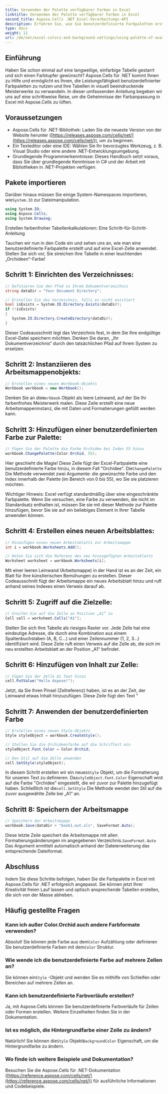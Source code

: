 ```yaml
---
title: Verwenden der Palette verfügbarer Farben in Excel
linktitle: Verwenden der Palette verfügbarer Farben in Excel
second_title: Aspose.Cells .NET Excel-Verarbeitungs-API
description: Erfahren Sie, wie Sie benutzerdefinierte Farbpaletten erstellen und diese mit Aspose.Cells für .NET auf Ihre Excel-Tabellen anwenden. Verbessern Sie die visuelle Attraktivität Ihrer Daten mit lebendigen Farben und Formatierungsoptionen.
type: docs
weight: 11
url: /de/net/excel-colors-and-background-settings/using-palette-of-available-colors/
---
```

## Einführung
Haben Sie schon einmal auf eine langweilige, einfarbige Tabelle gestarrt und sich einen Farbtupfer gewünscht? Aspose.Cells für .NET kommt Ihnen zu Hilfe und ermöglicht es Ihnen, die Leistungsfähigkeit benutzerdefinierter Farbpaletten zu nutzen und Ihre Tabellen in visuell beeindruckende Meisterwerke zu verwandeln. In dieser umfassenden Anleitung begeben wir uns auf eine schrittweise Reise, um die Geheimnisse der Farbanpassung in Excel mit Aspose.Cells zu lüften. 

## Voraussetzungen

- Aspose.Cells für .NET-Bibliothek: Laden Sie die neueste Version von der Website herunter ([https://releases.aspose.com/cells/net/](https://releases.aspose.com/cells/net/)), um zu beginnen. 
- Ein Texteditor oder eine IDE: Wählen Sie Ihr bevorzugtes Werkzeug, z. B. Visual Studio oder eine andere .NET-Entwicklungsumgebung. 
- Grundlegende Programmierkenntnisse: Dieses Handbuch setzt voraus, dass Sie über grundlegende Kenntnisse in C# und der Arbeit mit Bibliotheken in .NET-Projekten verfügen.

## Pakete importieren

 Darüber hinaus müssen Sie einige System-Namespaces importieren, wie`System.IO` zur Dateimanipulation. 

```csharp
using System.IO;
using Aspose.Cells;
using System.Drawing;
```

Erstellen farbenfroher Tabellenkalkulationen: Eine Schritt-für-Schritt-Anleitung

Tauchen wir nun in den Code ein und sehen uns an, wie man eine benutzerdefinierte Farbpalette erstellt und auf eine Excel-Zelle anwendet. Stellen Sie sich vor, Sie streichen Ihre Tabelle in einer leuchtenden „Orchideen“-Farbe!

## Schritt 1: Einrichten des Verzeichnisses:

```csharp
// Definieren Sie den Pfad zu Ihrem Dokumentverzeichnis
string dataDir = "Your Document Directory";

// Erstellen Sie das Verzeichnis, falls es nicht existiert
bool isExists = System.IO.Directory.Exists(dataDir);
if (!isExists)
{
   System.IO.Directory.CreateDirectory(dataDir);
}
```

Dieser Codeausschnitt legt das Verzeichnis fest, in dem Sie Ihre endgültige Excel-Datei speichern möchten. Denken Sie daran, „Ihr Dokumentverzeichnis“ durch den tatsächlichen Pfad auf Ihrem System zu ersetzen.

## Schritt 2: Instanziieren des Arbeitsmappenobjekts:

```csharp
// Erstellen eines neuen Workbook-Objekts
Workbook workbook = new Workbook();
```

 Denken Sie an die`Workbook` Objekt als leere Leinwand, auf der Sie Ihr farbenfrohes Meisterwerk malen. Diese Zeile erstellt eine neue Arbeitsmappeninstanz, die mit Daten und Formatierungen gefüllt werden kann.

## Schritt 3: Hinzufügen einer benutzerdefinierten Farbe zur Palette:

```csharp
// Fügen Sie der Palette die Farbe Orchidee bei Index 55 hinzu
workbook.ChangePalette(Color.Orchid, 55);
```

Hier geschieht die Magie! Diese Zeile fügt der Excel-Farbpalette eine benutzerdefinierte Farbe hinzu, in diesem Fall "Orchidee". Die`ChangePalette` Die Methode verwendet zwei Argumente: die gewünschte Farbe und den Index innerhalb der Palette (im Bereich von 0 bis 55), wo Sie sie platzieren möchten. 

Wichtiger Hinweis: Excel verfügt standardmäßig über eine eingeschränkte Farbpalette. Wenn Sie versuchen, eine Farbe zu verwenden, die nicht im Standardsatz enthalten ist, müssen Sie sie mit dieser Methode zur Palette hinzufügen, bevor Sie sie auf ein beliebiges Element in Ihrer Tabelle anwenden können.

## Schritt 4: Erstellen eines neuen Arbeitsblattes:

```csharp
// Hinzufügen eines neuen Arbeitsblatts zur Arbeitsmappe
int i = workbook.Worksheets.Add();

// Holen Sie sich die Referenz des neu hinzugefügten Arbeitsblatts
Worksheet worksheet = workbook.Worksheets[i];
```

Mit einer leeren Leinwand (Arbeitsmappe) in der Hand ist es an der Zeit, ein Blatt für Ihre künstlerischen Bemühungen zu erstellen. Dieser Codeausschnitt fügt der Arbeitsmappe ein neues Arbeitsblatt hinzu und ruft anhand seines Indexes einen Verweis darauf ab.

## Schritt 5: Zugriff auf die Zielzelle:

```csharp
// Greifen Sie auf die Zelle an Position „A1“ zu
Cell cell = worksheet.Cells["A1"];
```

Stellen Sie sich Ihre Tabelle als riesiges Raster vor. Jede Zelle hat eine eindeutige Adresse, die durch eine Kombination aus einem Spaltenbuchstaben (A, B, C...) und einer Zeilennummer (1, 2, 3...) identifiziert wird. Diese Zeile ruft einen Verweis auf die Zelle ab, die sich im neu erstellten Arbeitsblatt an der Position „A1“ befindet.

## Schritt 6: Hinzufügen von Inhalt zur Zelle:

```csharp
// Fügen Sie der Zelle A1 Text hinzu
cell.PutValue("Hello Aspose!");
```

Jetzt, da Sie Ihren Pinsel (Zellreferenz) haben, ist es an der Zeit, der Leinwand etwas Inhalt hinzuzufügen. Diese Zeile fügt den Text "

## Schritt 7: Anwenden der benutzerdefinierten Farbe

```csharp
// Erstellen eines neuen Style-Objekts
Style styleObject = workbook.CreateStyle();

// Stellen Sie die Orchideenfarbe auf die Schriftart ein
styleObject.Font.Color = Color.Orchid;

// Den Stil auf die Zelle anwenden
cell.SetStyle(styleObject);
```

 In diesem Schritt erstellen wir ein neues`Style` Objekt, um die Formatierung für unseren Text zu definieren. Das`styleObject.Font.Color` Eigenschaft wird auf die Farbe "Orchidee" eingestellt, die wir zuvor zur Palette hinzugefügt haben. Schließlich ist die`cell.SetStyle` Die Methode wendet den Stil auf die zuvor ausgewählte Zelle bei „A1“ an.

## Schritt 8: Speichern der Arbeitsmappe

```csharp
// Speichern der Arbeitsmappe
workbook.Save(dataDir + "book1.out.xls", SaveFormat.Auto);
```

Diese letzte Zeile speichert die Arbeitsmappe mit allen Formatierungsänderungen im angegebenen Verzeichnis.`SaveFormat.Auto` Das Argument ermittelt automatisch anhand der Dateierweiterung das entsprechende Dateiformat.

## Abschluss

Indem Sie diese Schritte befolgen, haben Sie die Farbpalette in Excel mit Aspose.Cells für .NET erfolgreich angepasst. Sie können jetzt Ihrer Kreativität freien Lauf lassen und optisch ansprechende Tabellen erstellen, die sich von der Masse abheben. 

## Häufig gestellte Fragen

### Kann ich außer Color.Orchid auch andere Farbformate verwenden?
 Absolut! Sie können jede Farbe aus dem`Color` Aufzählung oder definieren Sie benutzerdefinierte Farben mit dem`Color` Struktur.

### Wie wende ich die benutzerdefinierte Farbe auf mehrere Zellen an?
 Sie können ein`Style` -Objekt und wenden Sie es mithilfe von Schleifen oder Bereichen auf mehrere Zellen an.

### Kann ich benutzerdefinierte Farbverläufe erstellen?
Ja, mit Aspose.Cells können Sie benutzerdefinierte Farbverläufe für Zellen oder Formen erstellen. Weitere Einzelheiten finden Sie in der Dokumentation.

### Ist es möglich, die Hintergrundfarbe einer Zelle zu ändern?
Natürlich! Sie können die`Style` Objekt`BackgroundColor` Eigenschaft, um die Hintergrundfarbe zu ändern.

### Wo finde ich weitere Beispiele und Dokumentation?
Besuchen Sie die Aspose.Cells für .NET-Dokumentation ([https://reference.aspose.com/cells/net/](https://reference.aspose.com/cells/net/)) für ausführliche Informationen und Codebeispiele.